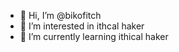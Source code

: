 - 👋 Hi, I’m @bikofitch
- 👀 I’m interested in ithcal haker
- 🌱 I’m currently learning ithical haker
  

<!---
bikofitch/bikofitch is a ✨ special ✨ repository because its `README.md` (this file) appears on your GitHub profile.
You can click the Preview link to take a look at your changes.
--->
